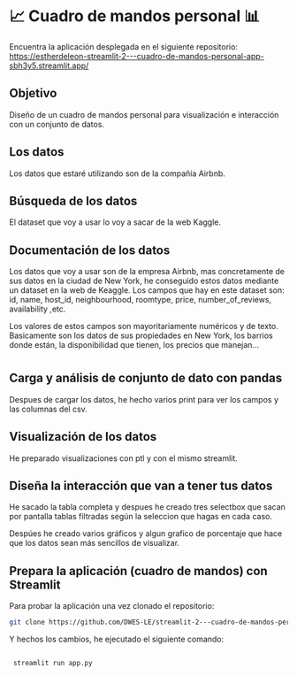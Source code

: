 # 📈 Cuadro de mandos personal 📊
 
​Encuentra la aplicación desplegada en el siguiente repositorio:
https://estherdeleon-streamlit-2---cuadro-de-mandos-personal-app-sbh3y5.streamlit.app/

## Objetivo
Diseño de un cuadro de mandos personal para visualización e interacción con un conjunto de datos.

## Los datos
Los datos que estaré utilizando son de la compañía Airbnb.

## Búsqueda de los datos
El dataset que voy a usar lo voy a sacar de la web Kaggle.

## Documentación de los datos


Los datos que voy a usar son de la empresa Airbnb, mas concretamente de sus datos en la ciudad de New York, he conseguido estos datos mediante un dataset en la web de Keaggle.
Los campos que hay en este dataset son:
id, name, host_id, neighbourhood, roomtype, price, number_of_reviews, availability ,etc. 

Los valores de estos campos son mayoritariamente numéricos y de texto.
Basicamente son los datos de sus propiedades en New York, los barrios donde están, la disponibilidad que tienen, los precios que manejan...
# 




## Carga y análisis de conjunto de dato con pandas
Despues de cargar los datos, he hecho varios print para ver los campos y las columnas del csv.

## Visualización de los datos
He preparado visualizaciones con ptl y con el mismo streamlit.

## Diseña la interacción que van a tener tus datos
He sacado la tabla completa y despues he creado tres selectbox que sacan por pantalla tablas filtradas según la seleccion que hagas en cada caso.

Despúes he creado varios gráficos y algun grafico de porcentaje que hace que los datos sean más sencillos de visualizar.

## Prepara la aplicación (cuadro de mandos) con Streamlit
Para probar la aplicación una vez clonado el repositorio: 

```bash
git clone https://github.com/DWES-LE/streamlit-2---cuadro-de-mandos-personal-EstherDeLeon.git
```
Y hechos los cambios, he ejecutado el siguiente comando:
```bash

 streamlit run app.py

```



